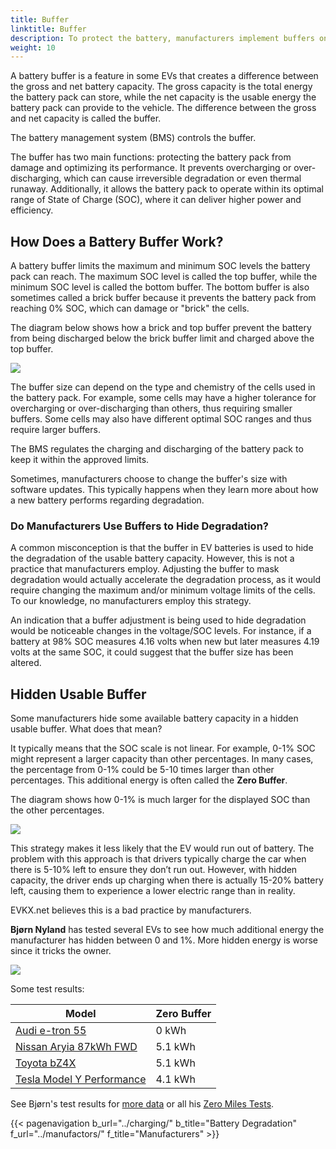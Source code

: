 ```yaml
---
title: Buffer
linktitle: Buffer
description: To protect the battery, manufacturers implement buffers on batteries.
weight: 10
---
```

<!-- markdownlint-disable MD033 -->

A battery buffer is a feature in some EVs that creates a difference between the gross and net battery capacity. The gross capacity is the total energy the battery pack can store, while the net capacity is the usable energy the battery pack can provide to the vehicle. The difference between the gross and net capacity is called the buffer.

The battery management system (BMS) controls the buffer.

The buffer has two main functions: protecting the battery pack from damage and optimizing its performance. It prevents overcharging or over-discharging, which can cause irreversible degradation or even thermal runaway. Additionally, it allows the battery pack to operate within its optimal range of State of Charge (SOC), where it can deliver higher power and efficiency.

## How Does a Battery Buffer Work?

A battery buffer limits the maximum and minimum SOC levels the battery pack can reach. The maximum SOC level is called the top buffer, while the minimum SOC level is called the bottom buffer. The bottom buffer is also sometimes called a brick buffer because it prevents the battery pack from reaching 0% SOC, which can damage or "brick" the cells.

The diagram below shows how a brick and top buffer prevent the battery from being discharged below the brick buffer limit and charged above the top buffer.

<a href="https://media.evkx.net/multimedia/technology/battery/buffer/chargecurve.drawio.svg">
    <img src="https://media.evkx.net/multimedia/technology/battery/buffer/chargecurve.drawio.svg" class="img-fluid">
</a>

The buffer size can depend on the type and chemistry of the cells used in the battery pack. For example, some cells may have a higher tolerance for overcharging or over-discharging than others, thus requiring smaller buffers. Some cells may also have different optimal SOC ranges and thus require larger buffers.

The BMS regulates the charging and discharging of the battery pack to keep it within the approved limits.

Sometimes, manufacturers choose to change the buffer's size with software updates. This typically happens when they learn more about how a new battery performs regarding degradation.

### Do Manufacturers Use Buffers to Hide Degradation?

A common misconception is that the buffer in EV batteries is used to hide the degradation of the usable battery capacity. However, this is not a practice that manufacturers employ. Adjusting the buffer to mask degradation would actually accelerate the degradation process, as it would require changing the maximum and/or minimum voltage limits of the cells. To our knowledge, no manufacturers employ this strategy.

An indication that a buffer adjustment is being used to hide degradation would be noticeable changes in the voltage/SOC levels. For instance, if a battery at 98% SOC measures 4.16 volts when new but later measures 4.19 volts at the same SOC, it could suggest that the buffer size has been altered.

## Hidden Usable Buffer

Some manufacturers hide some available battery capacity in a hidden usable buffer. What does that mean?

It typically means that the SOC scale is not linear. For example, 0-1% SOC might represent a larger capacity than other percentages. In many cases, the percentage from 0-1% could be 5-10 times larger than other percentages. This additional energy is often called the **Zero Buffer**.

The diagram shows how 0-1% is much larger for the displayed SOC than the other percentages.

<a href="https://media.evkx.net/multimedia/technology/battery/buffer/hiddenbuffer.drawio.svg">
    <img src="https://media.evkx.net/multimedia/technology/battery/buffer/hiddenbuffer.drawio.svg" class="img-fluid">
</a>

This strategy makes it less likely that the EV would run out of battery. The problem with this approach is that drivers typically charge the car when there is 5-10% left to ensure they don’t run out. However, with hidden capacity, the driver ends up charging when there is actually 15-20% battery left, causing them to experience a lower electric range than in reality.

EVKX.net believes this is a bad practice by manufacturers.

**Bjørn Nyland** has tested several EVs to see how much additional energy the manufacturer has hidden between 0 and 1%. More hidden energy is worse since it tricks the owner.

<img src="https://media.evkx.net/multimedia/technology/battery/tbzeromile_1_st.jpg" class="img-fluid">

Some test results:

<table class="table table-striped">
<thead>
    <tr>
        <th>Model</th>
        <th>Zero Buffer</th>
    </tr>
</thead>
<tbody>
    <tr>
        <td><a href="https://www.youtube.com/watch?v=2rSuFCrf-C0" target="_blank">Audi e-tron 55</a></td>
        <td>0 kWh</td>
    </tr>
    <tr>
        <td><a href="https://www.youtube.com/watch?v=OR5JRd0g_Q8" target="_blank">Nissan Aryia 87kWh FWD</a></td>
        <td>5.1 kWh</td>
    </tr>
    <tr>
        <td><a href="https://www.youtube.com/watch?v=dAM1CIlJ1xQ" target="_blank">Toyota bZ4X</a></td>
        <td>5.1 kWh</td>
    </tr>
    <tr>
        <td><a href="https://www.youtube.com/watch?v=y675YCgSnlc" target="_blank">Tesla Model Y Performance</a></td>
        <td>4.1 kWh</td>
    </tr>
</tbody>
</table>

See Bjørn's test results for <a href="https://docs.google.com/spreadsheets/d/1V6ucyFGKWuSQzvI8lMzvvWJHrBS82echMVJH37kwgjE/edit#gid=52159941" target="_blank">more data</a> or all his <a href="https://www.youtube.com/playlist?list=PLqKx2qnB8Xv6ddxPVkiqQZMNyLtYjqQkq" target="_blank">Zero Miles Tests</a>.

{{< pagenavigation b_url="../charging/" b_title="Battery Degradation" f_url="../manufactors/" f_title="Manufacturers" >}}